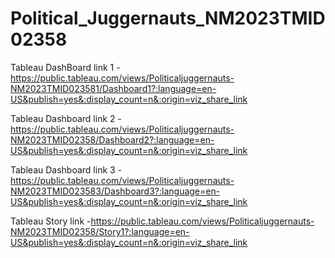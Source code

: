 # Political_Juggernauts_NM2023TMID02358


 Tableau DashBoard link 1 - https://public.tableau.com/views/Politicaljuggernauts-NM2023TMID023581/Dashboard1?:language=en-US&publish=yes&:display_count=n&:origin=viz_share_link

 Tableau Dashboard link 2 -https://public.tableau.com/views/Politicaljuggernauts-NM2023TMID02358/Dashboard2?:language=en-US&publish=yes&:display_count=n&:origin=viz_share_link

 Tableau Dashboard link 3 -https://public.tableau.com/views/Politicaljuggernauts-NM2023TMID023583/Dashboard3?:language=en-US&publish=yes&:display_count=n&:origin=viz_share_link

Tableau Story link -https://public.tableau.com/views/Politicaljuggernauts-NM2023TMID02358/Story1?:language=en-US&publish=yes&:display_count=n&:origin=viz_share_link
